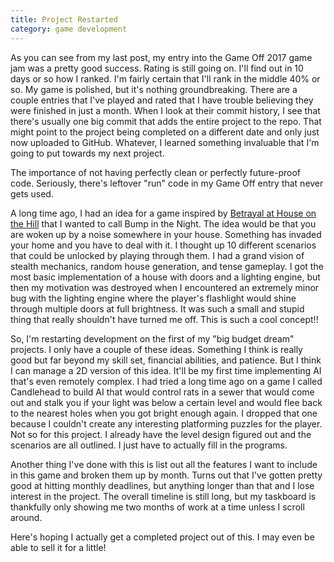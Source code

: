 ```yaml
---
title: Project Restarted
category: game development
---
```

As you can see from my last post, my entry into the Game Off 2017 game jam was a pretty good success. Rating is still going on. I'll find out in 10 days or so how I ranked. I'm fairly certain that I'll rank in the middle 40% or so. My game is polished, but it's nothing groundbreaking. There are a couple entries that I've played and rated that I have trouble believing they were finished in just a month. When I look at their commit history, I see that there's usually one big commit that adds the entire project to the repo. That might point to the project being completed on a different date and only just now uploaded to GitHub. Whatever, I learned something invaluable that I'm going to put towards my next project.

The importance of not having perfectly clean or perfectly future-proof code. Seriously, there's leftover "run" code in my Game Off entry that never gets used.

A long time ago, I had an idea for a game inspired by [Betrayal at House on the Hill](http://avalonhill.wizards.com/games/betrayal-at-house-on-the-hill) that I wanted to call Bump in the Night. The idea would be that you are woken up by a noise somewhere in your house. Something has invaded your home and you have to deal with it. I thought up 10 different scenarios that could be unlocked by playing through them. I had a grand vision of stealth mechanics, random house generation, and tense gameplay. I got the most basic implementation of a house with doors and a lighting engine, but then my motivation was destroyed when I encountered an extremely minor bug with the lighting engine where the player's flashlight would shine through multiple doors at full brightness. It was such a small and stupid thing that really shouldn't have turned me off. This is such a cool concept!!

So, I'm restarting development on the first of my "big budget dream" projects. I only have a couple of these ideas. Something I think is really good but far beyond my skill set, financial abilities, and patience. But I think I can manage a 2D version of this idea. It'll be my first time implementing AI that's even remotely complex. I had tried a long time ago on a game I called Candlehead to build AI that would control rats in a sewer that would come out and stalk you if your light was below a certain level and would flee back to the nearest holes when you got bright enough again. I dropped that one because I couldn't create any interesting platforming puzzles for the player. Not so for this project. I already have the level design figured out and the scenarios are all outlined. I just have to actually fill in the programs.

Another thing I've done with this is list out all the features I want to include in this game and broken them up by month. Turns out that I've gotten pretty good at hitting monthly deadlines, but anything longer than that and I lose interest in the project. The overall timeline is still long, but my taskboard is thankfully only showing me two months of work at a time unless I scroll around.

Here's hoping I actually get a completed project out of this. I may even be able to sell it for a little!
